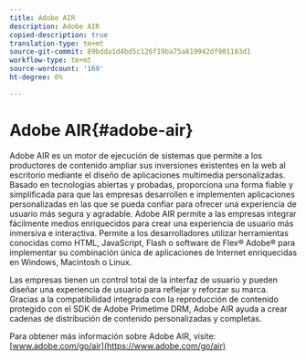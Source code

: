 ```yaml
---
title: Adobe AIR
description: Adobe AIR
copied-description: true
translation-type: tm+mt
source-git-commit: 89bdda1d4bd5c126f19ba75a819942df901183d1
workflow-type: tm+mt
source-wordcount: '169'
ht-degree: 0%

---
```



# Adobe AIR{#adobe-air}

Adobe AIR es un motor de ejecución de sistemas que permite a los productores de contenido ampliar sus inversiones existentes en la web al escritorio mediante el diseño de aplicaciones multimedia personalizadas. Basado en tecnologías abiertas y probadas, proporciona una forma fiable y simplificada para que las empresas desarrollen e implementen aplicaciones personalizadas en las que se pueda confiar para ofrecer una experiencia de usuario más segura y agradable. Adobe AIR permite a las empresas integrar fácilmente medios enriquecidos para crear una experiencia de usuario más inmersiva e interactiva. Permite a los desarrolladores utilizar herramientas conocidas como HTML, JavaScript, Flash o software de Flex® Adobe® para implementar su combinación única de aplicaciones de Internet enriquecidas en Windows, Macintosh o Linux.

Las empresas tienen un control total de la interfaz de usuario y pueden diseñar una experiencia de usuario para reflejar y reforzar su marca. Gracias a la compatibilidad integrada con la reproducción de contenido protegido con el SDK de Adobe Primetime DRM, Adobe AIR ayuda a crear cadenas de distribución de contenido personalizadas y completas.

Para obtener más información sobre Adobe AIR, visite: [www.adobe.com/go/air](https://www.adobe.com/go/air)
